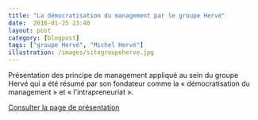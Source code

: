 ```yaml
---
title: "La démocratisation du management par le groupe Hervé"
date:  2016-01-25 23:40
layout: post
category: [blogpost]
tags: ["groupe Hervé", "Michel Hervé"]
illustration: /images/sitegroupeherve.jpg
---
```


Présentation des principe de management appliqué au sein du groupe Hervé qui a été résumé par son fondateur comme la « démocratisation du management » et « l'intrapreneuriat ».

[Consulter la page de présentation](http://www.herve-management.com/groupe-herve/)
